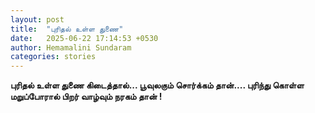 ```yaml
---
layout: post
title:  "புரிதல் உள்ள துணை"
date:   2025-06-22 17:14:53 +0530
author: Hemamalini Sundaram
categories: stories
---
```


**புரிதல் உள்ள துணை கிடைத்தால்\... பூவுலகும் சொர்க்கம் தான்\.... புரிந்து கொள்ள
மறுப்போரால் பிறர் வாழ்வும் நரகம் தான் !**
